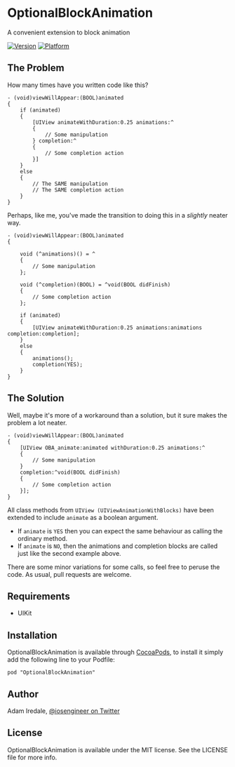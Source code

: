 # OptionalBlockAnimation
A convenient extension to block animation

[![Version](http://cocoapod-badges.herokuapp.com/v/OptionalBlockAnimation/badge.png)](http://cocoadocs.org/docsets/OptionalBlockAnimation)
[![Platform](http://cocoapod-badges.herokuapp.com/p/OptionalBlockAnimation/badge.png)](http://cocoadocs.org/docsets/OptionalBlockAnimation)

## The Problem

How many times have you written code like this?

```
- (void)viewWillAppear:(BOOL)animated
{
	if (animated)
	{
		[UIView animateWithDuration:0.25 animations:^
		{
			// Some manipulation
		} completion:^
		{
			// Some completion action
		}]
	}
	else
	{
		// The SAME manipulation
		// The SAME completion action
	}
}
```

Perhaps, like me, you've made the transition to doing this in a _slightly_ neater way.

```
- (void)viewWillAppear:(BOOL)animated
{
	
	void (^animations)() = ^
	{
		// Some manipulation
	};
	
	void (^completion)(BOOL) = ^void(BOOL didFinish)
	{
		// Some completion action
	};
	
	if (animated)
	{
		[UIView animateWithDuration:0.25 animations:animations completion:completion];
	}
	else
	{
		animations();
		completion(YES);
	}
}
```

## The Solution

Well, maybe it's more of a workaround than a solution, but it sure makes the problem a lot neater.

```
- (void)viewWillAppear:(BOOL)animated
{
	[UIView OBA_animate:animated withDuration:0.25 animations:^
	{
		// Some manipulation
	} 
	completion:^void(BOOL didFinish)
	{
		// Some completion action
	}];
}
```

All class methods from `UIView (UIViewAnimationWithBlocks)` have been extended to include `animate` as a boolean argument.

- If `animate` is `YES` then you can expect the same behaviour as calling the ordinary method.
- If `animate` is `NO`, then the animations and completion blocks are called just like the second example above. 

There are some minor variations for some calls, so feel free to peruse the code. As usual, pull requests are welcome.

## Requirements

- UIKit

## Installation

OptionalBlockAnimation is available through [CocoaPods](http://cocoapods.org), to install
it simply add the following line to your Podfile:

    pod "OptionalBlockAnimation"

## Author

Adam Iredale, [@iosengineer on Twitter](https://twitter.com/iosengineer)

## License

OptionalBlockAnimation is available under the MIT license. See the LICENSE file for more info.
